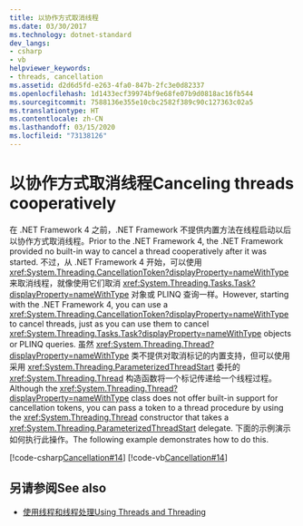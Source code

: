 ```yaml
---
title: 以协作方式取消线程
ms.date: 03/30/2017
ms.technology: dotnet-standard
dev_langs:
- csharp
- vb
helpviewer_keywords:
- threads, cancellation
ms.assetid: d2d6d5fd-e263-4fa0-847b-2fc3e0d82337
ms.openlocfilehash: 1d1433ecf39974bf9e68fe07b9d0818ac16fb544
ms.sourcegitcommit: 7588136e355e10cbc2582f389c90c127363c02a5
ms.translationtype: HT
ms.contentlocale: zh-CN
ms.lasthandoff: 03/15/2020
ms.locfileid: "73138126"
---
```

# <a name="canceling-threads-cooperatively"></a><span data-ttu-id="7c12e-102">以协作方式取消线程</span><span class="sxs-lookup"><span data-stu-id="7c12e-102">Canceling threads cooperatively</span></span>

<span data-ttu-id="7c12e-103">在 .NET Framework 4 之前，.NET Framework 不提供内置方法在线程启动以后以协作方式取消线程。</span><span class="sxs-lookup"><span data-stu-id="7c12e-103">Prior to the .NET Framework 4, the .NET Framework provided no built-in way to cancel a thread cooperatively after it was started.</span></span> <span data-ttu-id="7c12e-104">不过，从 .NET Framework 4 开始，可以使用 <xref:System.Threading.CancellationToken?displayProperty=nameWithType> 来取消线程，就像使用它们取消 <xref:System.Threading.Tasks.Task?displayProperty=nameWithType> 对象或 PLINQ 查询一样。</span><span class="sxs-lookup"><span data-stu-id="7c12e-104">However, starting with the .NET Framework 4, you can use a <xref:System.Threading.CancellationToken?displayProperty=nameWithType> to cancel threads, just as you can use them to cancel <xref:System.Threading.Tasks.Task?displayProperty=nameWithType> objects or PLINQ queries.</span></span> <span data-ttu-id="7c12e-105">虽然 <xref:System.Threading.Thread?displayProperty=nameWithType> 类不提供对取消标记的内置支持，但可以使用采用 <xref:System.Threading.ParameterizedThreadStart> 委托的 <xref:System.Threading.Thread> 构造函数将一个标记传递给一个线程过程。</span><span class="sxs-lookup"><span data-stu-id="7c12e-105">Although the <xref:System.Threading.Thread?displayProperty=nameWithType> class does not offer built-in support for cancellation tokens, you can pass a token to a thread procedure by using the <xref:System.Threading.Thread> constructor that takes a <xref:System.Threading.ParameterizedThreadStart> delegate.</span></span> <span data-ttu-id="7c12e-106">下面的示例演示如何执行此操作。</span><span class="sxs-lookup"><span data-stu-id="7c12e-106">The following example demonstrates how to do this.</span></span>  
  
 [!code-csharp[Cancellation#14](../../../samples/snippets/csharp/VS_Snippets_Misc/cancellation/cs/CooperativeThreads.cs#14)]
 [!code-vb[Cancellation#14](../../../samples/snippets/visualbasic/VS_Snippets_Misc/cancellation/vb/CooperativeThreads.vb#14)]  
  
## <a name="see-also"></a><span data-ttu-id="7c12e-107">另请参阅</span><span class="sxs-lookup"><span data-stu-id="7c12e-107">See also</span></span>

- [<span data-ttu-id="7c12e-108">使用线程和线程处理</span><span class="sxs-lookup"><span data-stu-id="7c12e-108">Using Threads and Threading</span></span>](using-threads-and-threading.md)
